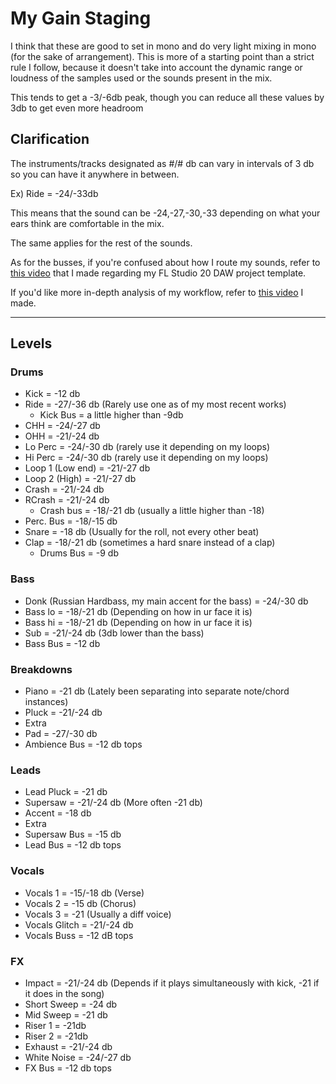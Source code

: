 # My Gain Staging

I think that these are good to set in mono and do very light mixing in mono (for the sake of arrangement). This is more of a starting point than a strict rule I follow, because it doesn't take into account the dynamic range or loudness of the samples used or the sounds present in the mix.

This tends to get a -3/-6db peak, though you can reduce all these values by 3db to get even more headroom

## Clarification

The instruments/tracks designated as #/# db can vary in intervals of 3 db so you can have it anywhere in between.

Ex) Ride = -24/-33db

This means that the sound can be -24,-27,-30,-33 depending on what your ears think are comfortable in the mix.

The same applies for the rest of the sounds.

As for the busses, if you're confused about how I route my sounds, refer to [this video](https://youtu.be/QjcTRXge3vE) that I made regarding my FL Studio 20 DAW project template.

If you'd like more in-depth analysis of my workflow, refer to [this video](https://youtu.be/KNlVRWdg2rU) I made.

---

## Levels

### Drums

- Kick = -12 db
- Ride = -27/-36 db (Rarely use one as of my most recent works)
  - Kick Bus = a little higher than -9db
- CHH = -24/-27 db
- OHH = -21/-24 db
- Lo Perc = -24/-30 db (rarely use it depending on my loops)
- Hi Perc = -24/-30 db (rarely use it depending on my loops)
- Loop 1 (Low end) = -21/-27 db
- Loop 2 (High) = -21/-27 db
- Crash = -21/-24 db
- RCrash = -21/-24 db
  - Crash bus = -18/-21 db (usually a little higher than -18)
- Perc. Bus = -18/-15 db
- Snare = -18 db (Usually for the roll, not every other beat)
- Clap = -18/-21 db (sometimes a hard snare instead of a clap)
  - Drums Bus = -9 db

### Bass

- Donk (Russian Hardbass, my main accent for the bass) = -24/-30 db
- Bass lo = -18/-21 db (Depending on how in ur face it is)
- Bass hi = -18/-21 db (Depending on how in ur face it is)
- Sub = -21/-24 db (3db lower than the bass)
- Bass Bus = -12 db

### Breakdowns

- Piano = -21 db (Lately been separating into separate note/chord instances)
- Pluck = -21/-24 db
- Extra
- Pad = -27/-30 db
- Ambience Bus = -12 db tops

### Leads

- Lead Pluck = -21 db
- Supersaw = -21/-24 db (More often -21 db)
- Accent = -18 db
- Extra
- Supersaw Bus = -15 db
- Lead Bus = -12 db tops

### Vocals

- Vocals 1 = -15/-18 db (Verse)
- Vocals 2 = -15 db (Chorus)
- Vocals 3 = -21 (Usually a diff voice)
- Vocals Glitch = -21/-24 db
- Vocals Buss = -12 dB tops

### FX

- Impact = -21/-24 db (Depends if it plays simultaneously with kick, -21 if it does in the song)
- Short Sweep = -24 db
- Mid Sweep = -21 db
- Riser 1 = -21db
- Riser 2 = -21db
- Exhaust = -21/-24 db
- White Noise = -24/-27 db
- FX Bus = -12 db tops
